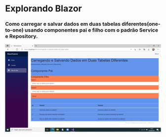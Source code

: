 # Explorando Blazor

### Como carregar e salvar dados em duas tabelas diferentes(one-to-one) usando componentes pai e filho com o padrão Service e Repository.

![](https://github.com/manoelgeraldo/BlazorExplorer/blob/master/img/Captura%20de%20Tela%2001.png)
